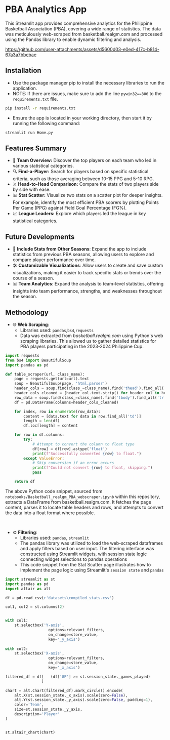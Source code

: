 # PBA Analytics App
This Streamlit app provides comprehensive analytics for the Philippine Basketball Association (PBA), covering a wide range of statistics. The data was meticulously web-scraped from basketball.realgm.com and processed using the Pandas library to enable dynamic filtering and analysis.


https://github.com/user-attachments/assets/d5600d03-e0ed-417c-b814-67a3a7bbebae


## Installation
- Use the package manager pip to install the necessary libraries to run the application.
- NOTE: If there are issues, make sure to add the line `pywin32==306` to the `requirements.txt` file.
```bash
pip install -r requirements.txt
```
- Ensure the app is located in your working directory, then start it by running the following command:
```python
streamlit run Home.py
```
## Features Summary
- 📄 **Team Overview:** Discover the top players on each team who led in various statistical categories.
- 🔍 **Find-a-Player:** Search for players based on specific statistical criteria, such as those averaging between 10-15 PPG and 5-10 RPG.
- ⚔️ **Head-to-Head Comparison:** Compare the stats of two players side by side with ease.
- 📊 **Stat Scatter:** Visualize two stats on a scatter plot for deeper insights. For example, identify the most efficient PBA scorers by plotting Points Per Game (PPG) against Field Goal Percentage (FG%).
- 📈 **League Leaders:** Explore which players led the league in key statistical categories.

## Future Developments
- 📅 **Include Stats from Other Seasons**: Expand the app to include statistics from previous PBA seasons, allowing users to explore and compare player performance over time.
- 🛠️ **Customizable Visualizations**: Allow users to create and save custom visualizations, making it easier to track specific stats or trends over the course of a season.
- 📊 **Team Analytics**: Expand the analysis to team-level statistics, offering insights into team performance, strengths, and weaknesses throughout the season.

## Methodology
- 🌐 **Web Scraping**:
  -  Libraries used: `pandas`,`bs4`,`requests`
  -  Data was extracted from *basketball.realgm.com* using Python's web scraping libraries. This allowed us to gather detailed statistics for PBA players participating in the 2023-2024 Philippine Cup.

```python
import requests
from bs4 import BeautifulSoup
import pandas as pd

def table_scraper(url, class_name):
    page = requests.get(url=url).text
    soup = BeautifulSoup(page, 'html.parser')
    header_cols = soup.find(class_=class_name).find('thead').find_all('th')
    header_cols_cleaned = [header_col.text.strip() for header_col in header_cols]
    row_data = soup.find(class_=class_name).find('tbody').find_all('tr')
    df = pd.DataFrame(columns=header_cols_cleaned)

    for index, row in enumerate(row_data):
        content = [data.text for data in row.find_all('td')]
        length = len(df)
        df.loc[length] = content

    for row in df.columns:
        try:
            # Attempt to convert the column to float type
            df[row] = df[row].astype('float')
            print(f"Successfully converted {row} to float.")
        except ValueError:
            # Skip conversion if an error occurs
            print(f"Could not convert {row} to float, skipping.")
            pass

    return df
```

The above Python code snippet, sourced from `notebooks/Basketball_realgm_PBA_webscraper.ipynb` within this repository, extracts a DataFrame from basketball.realgm.com. It fetches the page content, parses it to locate table headers and rows, and attempts to convert the data into a float format where possible.

<br />

- ⚙️ **Filtering**:
  -  Libraries used: `pandas`, `streamlit`
  - The pandas library was utilized to load the web-scraped dataframes and apply filters based on user input. The filtering interface was constructed using Streamlit widgets, with session state logic connecting widget selections to pandas operations
  - This code snippet from the Stat Scatter page illustrates how to implement the page logic using Streamlit's `session state` and `pandas`

```python
import streamlit as st
import pandas as pd
import altair as alt

df = pd.read_csv(r'datasets\compiled_stats.csv')

col1, col2 = st.columns(2)


with col1:
    st.selectbox('Y-axis', 
                   options=relevant_filters,
                   on_change=store_value,
                   key='_y_axis')
    
with col2:
    st.selectbox('X-axis', 
                   options=relevant_filters,
                   on_change=store_value,
                   key='_x_axis')

filtered_df = df[   (df['GP'] >= st.session_state._games_played)
                ]

chart = alt.Chart(filtered_df).mark_circle().encode(
    alt.X(st.session_state._x_axis).scale(zero=False),
    alt.Y(st.session_state._y_axis).scale(zero=False, padding=1),
    color='Team',
    size=st.session_state._y_axis,
    description='Player'
)


st.altair_chart(chart)
```
